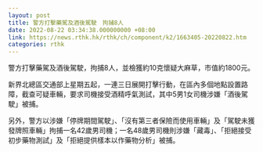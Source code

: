 ```yaml
---
layout: post
title: 警方打擊藥駕及酒後駕駛　拘捕8人
date: 2022-08-22 03:34:38.000000000 +08:00
link: https://news.rthk.hk/rthk/ch/component/k2/1663405-20220822.htm
categories: rthk
---
```


警方打擊藥駕及酒後駕駛，拘捕8人，並檢獲約10克懷疑大麻草，市值約1800元。

新界北總區交通部上星期五起，一連三日展開打擊行動，在區內多個地點設置路障，截查可疑車輛，要求司機接受酒精呼氣測試，其中5男1女司機涉嫌「酒後駕駛」被捕。

另外，警方以涉嫌「停牌期間駕駛」、「沒有第三者保險而使用車輛」及「駕駛未獲發牌照車輛」拘捕一名42歲男司機；一名48歲男司機則涉嫌「藏毒」、「拒絕接受初步藥物測試」及「拒絕提供樣本以作藥物分析」被捕。
